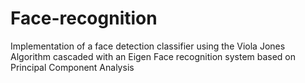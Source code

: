 # Face-recognition
Implementation of a face detection classifier using the Viola Jones Algorithm cascaded with an Eigen Face recognition system based on Principal Component Analysis

